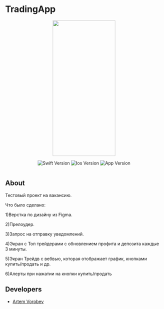 # TradingApp

<p align="center">

<img src="https://github.com/IHIierO/TradingApp/assets/108677019/978c4549-6d23-4688-b08e-acc0a99b3a54" width="200" height="434">

</p>

<p align="center">
<img src="https://img.shields.io/badge/Swift-Version%205-lightgrey" alt="Swift Version">
<img src="https://img.shields.io/badge/Ios-Version%2015%2B-important" alt="Ios Version">
<img src="https://img.shields.io/badge/App-Version%201.0-informational" alt="App Version">
</p>

<p align="center">
<img src="https://komarev.com/ghpvc/?username=IHIierO&style=flat-square&color=blue" alt=""/>
</p>

## About

Тестовый проект на вакансию.

Что было сделано:

1)Верстка по дизайну из Figma.

2)Прелоудер.

3)Запрос на отправку уведомлений.

4)Экран с Топ трейдерами с обновлением профита и депозита каждые 3 минуты.

5)Экран Трейдв с вебвью, которая отображает график, кнопками купить/продать и др.

6)Алерты при нажатии на кнопки купить/продать

## Developers

- [Artem Vorobev](https://gist.github.com/IHIierO)
